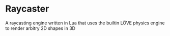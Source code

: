 # Raycaster
A raycasting engine written in Lua that uses the builtin LÖVE physics engine to render arbitry 2D shapes in 3D
